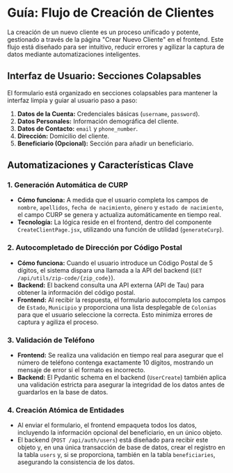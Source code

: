 # Guía: Flujo de Creación de Clientes

La creación de un nuevo cliente es un proceso unificado y potente, gestionado a través de la página "Crear Nuevo Cliente" en el frontend. Este flujo está diseñado para ser intuitivo, reducir errores y agilizar la captura de datos mediante automatizaciones inteligentes.

## Interfaz de Usuario: Secciones Colapsables

El formulario está organizado en secciones colapsables para mantener la interfaz limpia y guiar al usuario paso a paso:

1.  **Datos de la Cuenta:** Credenciales básicas (`username`, `password`).
2.  **Datos Personales:** Información demográfica del cliente.
3.  **Datos de Contacto:** `email` y `phone_number`.
4.  **Dirección:** Domicilio del cliente.
5.  **Beneficiario (Opcional):** Sección para añadir un beneficiario.

## Automatizaciones y Características Clave

### 1. Generación Automática de CURP

-   **Cómo funciona:** A medida que el usuario completa los campos de `nombre`, `apellidos`, `fecha de nacimiento`, `género` y `estado de nacimiento`, el campo CURP se genera y actualiza automáticamente en tiempo real.
-   **Tecnología:** La lógica reside en el frontend, dentro del componente `CreateClientPage.jsx`, utilizando una función de utilidad (`generateCurp`).

### 2. Autocompletado de Dirección por Código Postal

-   **Cómo funciona:** Cuando el usuario introduce un Código Postal de 5 dígitos, el sistema dispara una llamada a la API del backend (`GET /api/utils/zip-code/{zip_code}`).
-   **Backend:** El backend consulta una API externa (API de Tau) para obtener la información del código postal.
-   **Frontend:** Al recibir la respuesta, el formulario autocompleta los campos de `Estado`, `Municipio` y proporciona una lista desplegable de `Colonias` para que el usuario seleccione la correcta. Esto minimiza errores de captura y agiliza el proceso.

### 3. Validación de Teléfono

-   **Frontend:** Se realiza una validación en tiempo real para asegurar que el número de teléfono contenga exactamente 10 dígitos, mostrando un mensaje de error si el formato es incorrecto.
-   **Backend:** El Pydantic schema en el backend (`UserCreate`) también aplica una validación estricta para asegurar la integridad de los datos antes de guardarlos en la base de datos.

### 4. Creación Atómica de Entidades

-   Al enviar el formulario, el frontend empaqueta todos los datos, incluyendo la información opcional del beneficiario, en un único objeto.
-   El backend (`POST /api/auth/users`) está diseñado para recibir este objeto y, en una única transacción de base de datos, crear el registro en la tabla `users` y, si se proporciona, también en la tabla `beneficiaries`, asegurando la consistencia de los datos.
